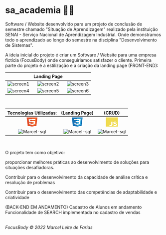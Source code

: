 # sa_academia 🏋️‍♀️

Software / Website desenvolvido para um projeto de conclusão de semestre chamado "Situação de Aprendizagem" realizado pela instituição SENAI - Serviço Nacional de Aprendizagem Industrial.
Onde demonstramos todo o aprendizado ao longo do semestre na disciplina "Desenvolvimento de Sistemas". <br>

A ideia inicial do projeto é criar um Software / Website para uma empresa fictícia (FocusBody) onde conseguiriamos satisfazer o cliente. Primeira parte do projeto é a estilização e a criação da landing page (FRONT-END):

|      |  Landing Page  |        |
|    :---:     |     :---:      |     :---:     |
| ![screen1](https://user-images.githubusercontent.com/92833379/175951738-1cd19cde-d7e8-483f-ab10-3208c35ccd76.png)   | ![screen2](https://user-images.githubusercontent.com/92833379/175951792-540466d4-f0f8-47ad-95b0-d387d12f4756.png)     | ![screen3](https://user-images.githubusercontent.com/92833379/175951818-43294389-7690-46e5-9fa5-88f5b7ac7535.png)    |
| ![screen4](https://user-images.githubusercontent.com/92833379/175951854-66e79e57-82ee-42e7-af7e-c0a6d41fbe2b.png)     | ![screen5](https://user-images.githubusercontent.com/92833379/175951886-c9535774-72e0-429d-a3a8-eeb82fb6a289.png)       | ![screen6](https://user-images.githubusercontent.com/92833379/175963012-08663ec6-c86c-4d0e-a686-deacb028266c.png)      | 
<br>

|   Tecnologias Utilizadas:   |  (Landing Page)  |    (CRUD)    |
|    :---:     |     :---:      |    :---:      |
| <img align="center" alt="Marcel-HTML" height="30" width="40" src="https://raw.githubusercontent.com/devicons/devicon/master/icons/html5/html5-original.svg"/>   | <img align="center" alt="Marcel-CSS" height="30" width="40" src="https://raw.githubusercontent.com/devicons/devicon/master/icons/css3/css3-original.svg"/>     | <img align="center" alt="Marcel-Js" height="30" width="40" src="https://raw.githubusercontent.com/devicons/devicon/master/icons/javascript/javascript-plain.svg"/>    |
| <img align="center" alt="Marcel-sql" height="30" width="40" src="https://cdn.jsdelivr.net/gh/devicons/devicon/icons/bootstrap/bootstrap-original.svg" />     | <img align="center" alt="Marcel-sql" height="30" width="40" src="https://cdn.jsdelivr.net/gh/devicons/devicon/icons/php/php-original.svg" />       | <img align="center" alt="Marcel-sql" height="30" width="40" src="https://cdn.jsdelivr.net/gh/devicons/devicon/icons/mysql/mysql-original.svg"/>      |


<br>



O projeto tem como objetivo:

proporcionar melhores práticas ao desenvolvimento de
soluções para situações desafiadoras.

Contribuir para o desenvolvimento da capacidade de análise crítica e
resolução de problemas

Contribuir para o desenvolvimento das competências de adaptabilidade e
criatividade

(BACK-END EM ANDAMENTO)
Cadastro de Alunos em andamento
Funcionalidade de SEARCH implementada no cadastro de vendas


<br>
<i>FocusBody &copy; 2022 Marcel Leite de Farias</i>


